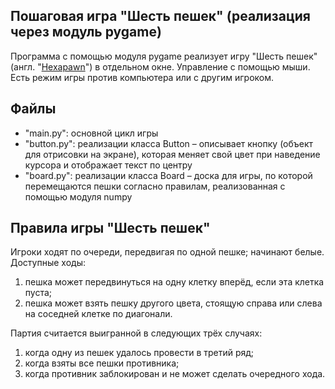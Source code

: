 ## Пошаговая игра "Шесть пешек" (реализация через модуль pygame)
Программа с помощью модуля pygame реализует игру "Шесть пешек" (англ. "[Hexapawn](https://ru.wikipedia.org/wiki/Hexapawn)")
в отдельном окне. Управление с помощью мыши. Есть режим игры против компьютера или с другим игроком.

## Файлы
- "main.py": основной цикл игры
- "button.py": реализации класса Button – описывает кнопку (объект для отрисовки на экране),
которая меняет свой цвет при наведение курсора и отображает текст по центру
- "board.py": реализации класса Board – доска для игры, по которой перемещаются пешки согласно правилам,
реализованная с помощью модуля numpy

## Правила игры "Шесть пешек"
Игроки ходят по очереди, передвигая по одной пешке; начинают белые. Доступные ходы:
1. пешка может передвинуться на одну клетку вперёд, если эта клетка пуста;
2. пешка может взять пешку другого цвета, стоящую справа или слева на соседней клетке по диагонали.

Партия считается выигранной в следующих трёх случаях:
1. когда одну из пешек удалось провести в третий ряд;
2. когда взяты все пешки противника;
3. когда противник заблокирован и не может сделать очередного хода.

